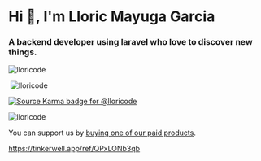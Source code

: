 <h1>Hi 👋, I'm Lloric Mayuga Garcia</h1>

<h3>A backend developer using laravel who love to discover new things.</h3>

<p><img src="https://github-readme-stats.vercel.app/api/top-langs/?username=lloricode&layout=compact&hide=html" alt="lloricode" /></p>

<p>&nbsp;<img  src="https://github-readme-stats.vercel.app/api?username=lloricode&show_icons=true" alt="lloricode" /></p>

[![Source Karma badge for @lloricode](https://sourcekarma-og.vercel.app/api/lloricode/github)](https://sourcekarma.vercel.app/lloricode)

<p align="left"> <img src="https://komarev.com/ghpvc/?username=lloricode" alt="lloricode" /> </p>

You can support us by [buying one of our paid products](https://lloricode.gumroad.com/).


https://tinkerwell.app/ref/QPxLONb3qb